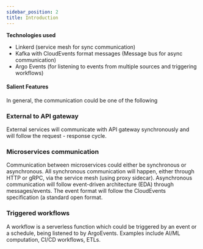 ```yaml
---
sidebar_position: 2
title: Introduction
---
```


**Technologies used**

- Linkerd (service mesh for sync communication)
- Kafka with CloudEvents format messages (Message bus for async communication)
- Argo Events (for listening to events from multiple sources and triggering workflows)

#### <Highlight color="#F0F8FF">Salient Features</Highlight>

In general, the communication could be one of the following

### <Highlight color="#F0F8FF">External to API gateway</Highlight>

External services will communicate with API gateway synchronously and will follow the request - response cycle.

### <Highlight color="#F0F8FF">Microservices communication</Highlight>

Communication between microservices could either be synchronous or asynchronous. All synchronous communication will happen, either through HTTP or gRPC, via the service mesh (using proxy sidecar). Asynchronous communication will follow event-driven architecture (EDA) through messages/events. The event format will follow the CloudEvents specification (a standard open format.

### <Highlight color="#F0F8FF">Triggered workflows</Highlight>

A workflow is a serverless function which could be triggered by an event or a schedule, being listened to by ArgoEvents. Examples include AI/ML computation, CI/CD workflows, ETLs.

<!-- export const Highlight = ({children, color}) => (
  <span
    style={{
      backgroundColor: color,
      borderRadius: '0px',
      color: 'black',
      fontSize:'22px',
      padding: '5px',
      cursor: 'pointer',
    }}
   >
    {children}
  </span>
);
 -->
